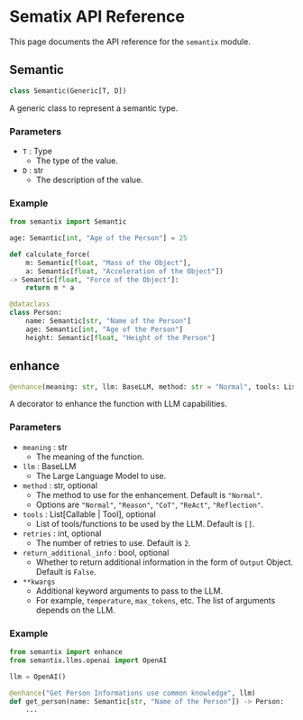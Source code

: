# Sematix API Reference

This page documents the API reference for the `semantix` module.

## Semantic

```python
class Semantic(Generic[T, D])
```

A generic class to represent a semantic type.

### Parameters

- `T` : Type
    - The type of the value.
- `D` : str
    - The description of the value.

### Example

```python
from semantix import Semantic

age: Semantic[int, "Age of the Person"] = 25

def calculate_force(
    m: Semantic[float, "Mass of the Object"],
    a: Semantic[float, "Acceleration of the Object"])
-> Semantic[float, "Force of the Object"]:
    return m * a

@dataclass
class Person:
    name: Semantic[str, "Name of the Person"]
    age: Semantic[int, "Age of the Person"]
    height: Semantic[float, "Height of the Person"]
```

## enhance

```python
@enhance(meaning: str, llm: BaseLLM, method: str = "Normal", tools: List[Callable] = [], retries=2, return_additional_info=False **kwargs)
```

A decorator to enhance the function with LLM capabilities.

### Parameters

- `meaning` : str
    - The meaning of the function.
- `llm` : BaseLLM
    - The Large Language Model to use.
- `method` : str, optional
    - The method to use for the enhancement. Default is `"Normal"`.
    - Options are `"Normal"`, `"Reason"`, `"CoT"`, `"ReAct"`, `"Reflection"`.
- `tools` : List[Callable | Tool], optional
    - List of tools/functions to be used by the LLM. Default is `[]`.
- `retries` : int, optional
    - The number of retries to use. Default is `2`.
- `return_additional_info` : bool, optional
    - Whether to return additional information in the form of `Output` Object. Default is `False`.
- `**kwargs`
    - Additional keyword arguments to pass to the LLM.
    - For example, `temperature`, `max_tokens`, etc. The list of arguments depends on the LLM.

### Example

```python
from semantix import enhance
from semantix.llms.openai import OpenAI

llm = OpenAI()

@enhance("Get Person Informations use common knowledge", llm)
def get_person(name: Semantic[str, "Name of the Person"]) -> Person:
    ...
```

